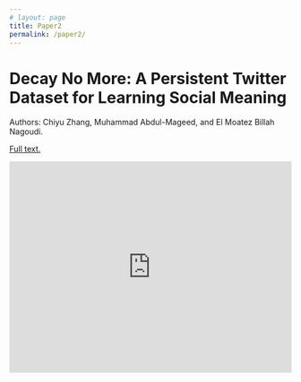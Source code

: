 ```yaml
---
# layout: page
title: Paper2
permalink: /paper2/
---
```


# Decay No More: A Persistent Twitter Dataset for Learning Social Meaning

Authors: Chiyu Zhang, Muhammad Abdul-Mageed, and El Moatez Billah Nagoudi.

<a href="http://workshop-proceedings.icwsm.org/abstract?id=2022_92">Full text.</a>

<div style="padding:75% 0 0 0;position:relative;"><iframe src="https://player.vimeo.com/video/717018579?h=b488dce9ca&amp;badge=0&amp;autopause=0&amp;player_id=0&amp;app_id=58479" frameborder="0" allow="autoplay; fullscreen; picture-in-picture" allowfullscreen style="position:absolute;top:0;left:0;width:100%;height:100%;" title="Zhang_Decay_No_More.mp4"></iframe></div><script src="https://player.vimeo.com/api/player.js"></script>